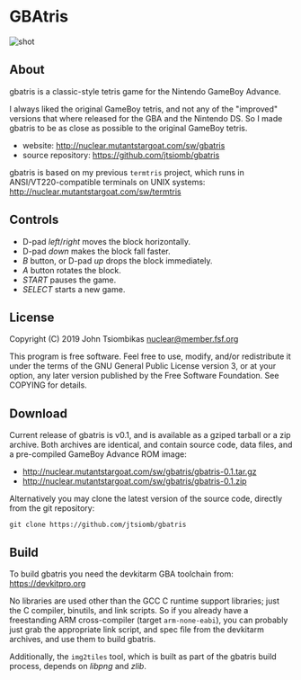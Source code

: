 GBAtris
=======

![shot](http://nuclear.mutantstargoat.com/sw/gbatris/img/gbatris2-thumb.jpg)

About
-----
gbatris is a classic-style tetris game for the Nintendo GameBoy Advance.

I always liked the original GameBoy tetris, and not any of the "improved"
versions that where released for the GBA and the Nintendo DS. So I made gbatris
to be as close as possible to the original GameBoy tetris.

  - website: http://nuclear.mutantstargoat.com/sw/gbatris
  - source repository: https://github.com/jtsiomb/gbatris

gbatris is based on my previous `termtris` project, which runs in
ANSI/VT220-compatible terminals on UNIX systems:
http://nuclear.mutantstargoat.com/sw/termtris

Controls
--------
  - D-pad *left*/*right* moves the block horizontally.
  - D-pad *down* makes the block fall faster.
  - *B* button, or D-pad *up* drops the block immediately.
  - *A* button rotates the block.
  - *START* pauses the game.
  - *SELECT* starts a new game.

License
-------
Copyright (C) 2019 John Tsiombikas <nuclear@member.fsf.org>

This program is free software. Feel free to use, modify, and/or redistribute it
under the terms of the GNU General Public License version 3, or at your option,
any later version published by the Free Software Foundation. See COPYING for
details.

Download
--------
Current release of gbatris is v0.1, and is available as a gziped tarball or a
zip archive. Both archives are identical, and contain source code, data files,
and a pre-compiled GameBoy Advance ROM image:
  - http://nuclear.mutantstargoat.com/sw/gbatris/gbatris-0.1.tar.gz
  - http://nuclear.mutantstargoat.com/sw/gbatris/gbatris-0.1.zip

Alternatively you may clone the latest version of the source code, directly from
the git repository:

    git clone https://github.com/jtsiomb/gbatris

Build
-----
To build gbatris you need the devkitarm GBA toolchain from: https://devkitpro.org

No libraries are used other than the GCC C runtime support libraries; just the C
compiler, binutils, and link scripts. So if you already have a freestanding ARM
cross-compiler (target `arm-none-eabi`), you can probably just grab the
appropriate link script, and spec file from the devkitarm archives, and use them
to build gbatris.

Additionally, the `img2tiles` tool, which is built as part of the gbatris build
process, depends on *libpng* and *zlib*.

